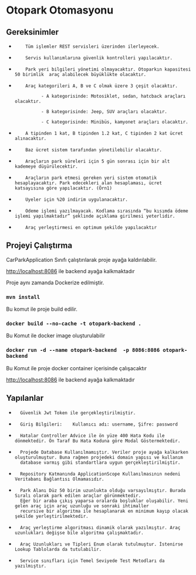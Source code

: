 # Otopark Otomasyonu

## Gereksinimler

-         Tüm işlemler REST servisleri üzerinden ilerleyecek.

-         Servis kullanımlarına güvenlik kontrolleri yapılacaktır.

-         Park yeri bilgileri yönetimi olmayacaktır. Otoparkın kapasitesi 50 birimlik  araç alabilecek büyüklükte olacaktır.

-         Araç kategorileri A, B ve C olmak üzere 3 çeşit olacaktır.

                - A kategorisinde: Motosiklet, sedan, hatcback araçları olacaktır.

                - B kategorisinde: Jeep, SUV araçları olacaktır.

                - C kategorisinde: Minibüs, kamyonet araçları olacaktır.

-         A tipinden 1 kat, B tipinden 1.2 kat, C tipinden 2 kat ücret alınacaktır.

-         Baz ücret sistem tarafından yönetilebilir olacaktır.

-         Araçların park süreleri için 5 gün sonrası için bir alt kademeye düşürülecektir.

-         Araçların park etmesi gereken yeri sistem otomatik hesaplayacaktır. Park edecekleri alan hesaplaması, ücret katsayısına göre yapılacaktır. (Örn1)

-         Üyeler için %20 indirim uygulanacaktır.

-         Ödeme işlemi yazılmayacak. Kodlama sırasında “bu kısımda ödeme işlemi yapılmaktadır” şeklinde açıklama girilmesi yeterlidir.

-         Araç yerleştirmesi en optimum şekilde yapılacaktır

## Projeyi Çalıştırma

CarParkApplication Sınıfı çalıştırılarak proje ayağa kaldırılabilir.

[http://localhost:8086](http://localhost:8086) 
ile backend ayağa kalkmaktadır

Proje aynı zamanda Dockerize edilmiştir.

### `mvn install`

Bu komut ile proje build edilir.

### `docker build --no-cache -t otopark-backend .`

Bu Komut ile docker image oluşturulabilir

### `docker run -d --name otopark-backend  -p 8086:8086 otopark-backend`

Bu Komut ile proje docker container içerisinde çalışacaktır

[http://localhost:8086](http://localhost:8086)
ile backend ayağa kalkmaktadır

## Yapılanlar

-       Güvenlik Jwt Token ile gerçekleştirilmiştir.

-       Giriş Bilgileri:    Kullanıcı adı: username, Şifre: password 

-       Hatalar Controller Advice ile ön yüze 400 Hata Kodu ile dönmektedir. Ön Taraf Bu Hata Koduna göre Modal Göstermektedir.

-       Projede Database Kullanılmamıştır. Veriler proje ayağa kalkarken oluşturulmuştur. Buna rağmen projedeki domain yapısı ve kullanım
        database varmış gibi standartlara uygun gerçekleştirilmiştir.

-       Repository Katmanında ApplicationScope Kullanılmasının nedeni Veritabanı Bağlantısı Olmamasıdır.

-       Park Alanı Düz 50 birim uzunlukta olduğu varsayılmıştır. Burada Sıralı olarak park edilen araçlar görünmektedir.
        Eğer bir araba çıkış yaparsa oralarda boşluklar oluşabilir. Yeni gelen araç için araç uzunluğu ve sonraki ihtimaller 
        recursive bir algoritma ile hesaplanarak en minimum kayıp olacak şekilde yerleştirilmektedir.

-       Araç yerleştirme algoritması dinamik olarak yazılmıştır. Araç uzunlukları değişse bile algoritma çalışmaktadır.

-       Araç Uzunlukları ve Tipleri Enum olarak tutulmuştur. İstenirse Lookup Tablolarda da tutulabilir. 

-       Service sınıfları için Temel Seviyede Test Metodları da yazılmıştır.